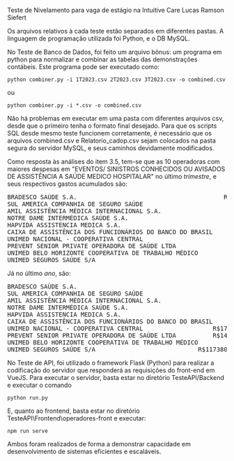 Teste de Nivelamento para vaga de estágio na Intuitive Care
Lucas Ramson Siefert

Os arquivos relativos à cada teste estão separados em diferentes pastas. 
A linguagem de programação utilizada foi Python, e o DB MySQL.

No Teste de Banco de Dados, foi feito um arquivo bônus: um programa em python para normalizar e combinar as tabelas das demonstrações contábeis.
Este programa pode ser executado como:

```python combiner.py -i 1T2023.csv 2T2023.csv 3T2023.csv -o combined.csv```

ou

```python combiner.py -i *.csv -o combined.csv```

Não há problemas em executar em uma pasta com diferentes arquivos csv, desde que o primeiro tenha o formato final desejado.
Para que os scripts SQL desde mesmo teste funcionem corretamente, é necessário que os arquivos combined.csv e Relatorio_cadop.csv sejam colocados na pasta segura do servidor MySQL, e seus caminhos devidamente modificados.

Como resposta às análises do item 3.5, tem-se que as 10 operadoras com maiores despesas em "EVENTOS/ SINISTROS CONHECIDOS OU
AVISADOS DE ASSISTÊNCIA A SAÚDE MEDICO HOSPITALAR" no último *trimestre*, e seus respectivos gastos acumulados são:
<pre>BRADESCO SAÚDE S.A.	                                    R$30941701628.46
SUL AMERICA COMPANHIA DE SEGURO SAÚDE                       R$21124940442.30
AMIL ASSISTÊNCIA MÉDICA INTERNACIONAL S.A.                  R$20820818085.36
NOTRE DAME INTERMÉDICA SAÚDE S.A.                           R$9307980465.62
HAPVIDA ASSISTENCIA MEDICA S.A.                             R$7755562753.15
CAIXA DE ASSISTÊNCIA DOS FUNCIONÁRIOS DO BANCO DO BRASIL    R$7459368017.21
UNIMED NACIONAL - COOPERATIVA CENTRAL                       R$7002487899.10
PREVENT SENIOR PRIVATE OPERADORA DE SAÚDE LTDA              R$5920615078.62
UNIMED BELO HORIZONTE COOPERATIVA DE TRABALHO MÉDICO        R$5411476065.42
UNIMED SEGUROS SAÚDE S/A                                    R$4824024195.15
</pre>

Já no último *ano*, são:

<pre>
BRADESCO SAÚDE S.A.                                         R$77467609279.79
SUL AMERICA COMPANHIA DE SEGURO SAÚDE                       R$51812853068.58
AMIL ASSISTÊNCIA MÉDICA INTERNACIONAL S.A.                  R$51005557507.35
NOTRE DAME INTERMÉDICA SAÚDE S.A.                           R$23545735832.81
HAPVIDA ASSISTENCIA MEDICA S.A.                             R$19385534464.99
CAIXA DE ASSISTÊNCIA DOS FUNCIONÁRIOS DO BANCO DO BRASIL    R$18412177093.19
UNIMED NACIONAL - COOPERATIVA CENTRAL		            R$17391267369.70
PREVENT SENIOR PRIVATE OPERADORA DE SAÚDE LTDA		    R$14635643010.58
UNIMED BELO HORIZONTE COOPERATIVA DE TRABALHO MÉDICO        R$13162050667.89
UNIMED SEGUROS SAÚDE S/A		                    R$11738001188.48
</pre>

No Teste de API, foi utilizado o framework Flask (Python) para realizar a codificação do servidor que responderá as requisições do front-end em VueJS.
Para executar o servidor, basta estar no diretório TesteAPI/Backend e executar o comando

```python run.py```

E, quanto ao frontend, basta estar no diretório TesteAPI\Frontend\operadores-front e executar:

```npm run serve```

Ambos foram realizados de forma a demonstrar capacidade em desenvolvimento de sistemas eficientes e escaláveis.
